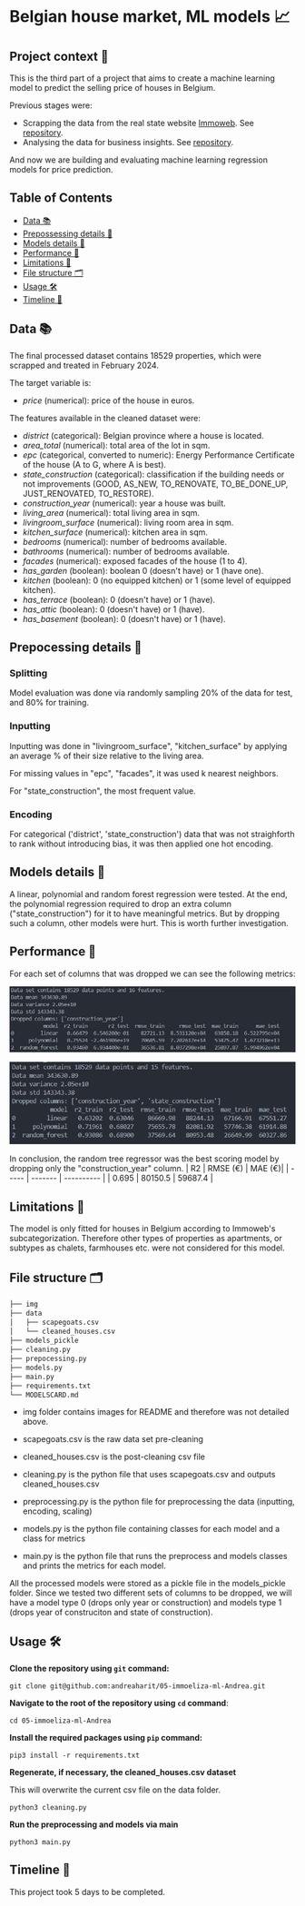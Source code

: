 # Belgian house market, ML models 📈

## Project context 📝

This is the third part of a project that aims to create a machine learning model to predict the selling price of houses in Belgium.

Previous stages were:

- Scrapping the data from the real state website [Immoweb](https://www.immoweb.be/). See [repository](https://github.com/niels-demeyer/immo-eliza-scraping-scrapegoat).
- Analysing the data for business insights. See [repository](https://github.com/Yanina-Andriienko/immo-eliza-scrapeGOATS-analysis).

And now we are building and evaluating machine learning regression models for price prediction.

## Table of Contents

- [Data 📚](#Data-📚)
- [Prepossessing details 🧹](#Prepossessing-details-🧹)
- [Models details 🤖](#Models-details-🤖)
- [Performance 🎯](#Performance-🎯)
- [Limitations 🚧](#Limitations-🚧)
- [File structure 🗂️](#Limitations-🚧)
- [Usage 🛠️](#Limitations-🚧)
- [Timeline 📅](#timeline-📅)

## Data 📚

The final processed dataset contains 18529 properties, which were scrapped and treated in February 2024.

The target variable is:
- *price* (numerical): price of the house in euros.

The features available in the cleaned dataset were:

- *district* (categorical): Belgian province where a house is located.
- *area_total* (numerical): total area of the lot in sqm.
- *epc* (categorical, converted to numeric): Energy Performance Certificate of the house (A to G, where A is best). 
- *state_construction* (categorical): classification if the building needs or not improvements (GOOD, AS_NEW, TO_RENOVATE, TO_BE_DONE_UP, JUST_RENOVATED, TO_RESTORE).
- *construction_year* (numerical): year a house was built.
- *living_area* (numerical): total living area in sqm.
- *livingroom_surface* (numerical): living room area in sqm. 
- *kitchen_surface* (numerical): kitchen area in sqm.
- *bedrooms* (numerical): number of bedrooms available.
- *bathrooms* (numerical): number of bedrooms available.
- *facades* (numerical): exposed facades of the house (1 to 4).
- *has_garden* (boolean): boolean 0 (doesn't have) or 1 (have one).
- *kitchen* (boolean): 0 (no equipped kitchen) or 1 (some level of equipped kitchen).
- *has_terrace* (boolean): 0 (doesn't have) or 1 (have).
- *has_attic* (boolean): 0 (doesn't have) or 1 (have).
- *has_basement* (boolean): 0 (doesn't have) or 1 (have).

## Prepocessing details 🧹

### Splitting

Model evaluation was done via randomly sampling 20% of the data for test, and 80% for training.

### Inputting

Inputting was done in "livingroom_surface", "kitchen_surface" by applying an average % of their size relative to the living area.

For missing values in "epc", "facades", it was used k nearest neighbors. 

For "state_construction", the most frequent value.

### Encoding

For categorical ('district', 'state_construction') data that was not straighforth to rank without introducing bias, it was then applied one hot encoding.


## Models details 🤖

A linear, polynomial and random forest regression were tested.
At the end, the polynomial regression required to drop an extra column ("state_construction") for it to have meaningful metrics.
But by dropping such a column, other models were hurt. This is worth further investigation.

## Performance 🎯

For each set of columns that was dropped we can see the following metrics:

![Year construction is dropped](img/drop_constr_year.png)

![Year construction and state of construction is dropped](img/drop_constr_year_state_const.png)

In conclusion, the random tree regressor was the best scoring model by dropping only the "construction_year" column.
|   R2 |	RMSE (€) | MAE (€)|
| ----- | ------- | ---------- |
| 0.695 | 80150.5 | 59687.4 |


## Limitations 🚧

The model is only fitted for houses in Belgium according to Immoweb's subcategorization. 
Therefore other types of properties as apartments, or subtypes as chalets, farmhouses etc. were not considered for this model.


## File structure 🗂️

    ├── img
    ├── data
    │   ├── scapegoats.csv
    │   └── cleaned_houses.csv
    ├── models_pickle
    ├── cleaning.py
    ├── prepocessing.py
    ├── models.py
    ├── main.py
    ├── requirements.txt
    └── MODELSCARD.md

- img folder contains images for README and therefore was not detailed above.

- scapegoats.csv is the raw data set pre-cleaning
- cleaned_houses.csv is the post-cleaning csv file

- cleaning.py is the python file that uses scapegoats.csv and outputs cleaned_houses.csv
- preprocessing.py is the python file for preprocessing the data (inputting, encoding, scaling)
- models.py is the python file containing classes for each model and a class for metrics
- main.py is the python file that runs the preprocess and models classes and prints the metrics for each model.

All the processed models were stored as a pickle file in the models_pickle folder. Since we tested two different sets of columns to be dropped, we will have a model type 0 (drops only year or construction) and models type 1 (drops year of construciton and state of construction).

## Usage 🛠️

**Clone the repository using `git` command:**

    git clone git@github.com:andreaharit/05-immoeliza-ml-Andrea.git

**Navigate to the root of the repository using `cd` command**:

    cd 05-immoeliza-ml-Andrea

**Install the required packages using `pip` command:**

    pip3 install -r requirements.txt

**Regenerate, if necessary, the cleaned_houses.csv dataset**

This will overwrite the current csv file on the data folder.

    python3 cleaning.py

**Run the preprocessing and models via main**

    python3 main.py


## Timeline 📅

This project took 5 days to be completed.

